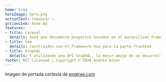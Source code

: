 ```yaml
---
home: true
heroImage: hero.png
actionText: Comenzar →
actionLink: home.md
features:
- title: Laravel
  details: Guía que documenta proyectos basados en el maravilloso framework php Laravel
- title: Vue
  details: Construidos con el framework Vue para la parte frontend
- title: GraphQL
  details: Y utilizando una API GraphQL, la mejor amiga de un desarrollador web
footer: MIT Licensed | Copyright © 2020-Andrés Aznar
---
```



Imagen de portada cortesía de
[pngtree.com](https://es.pngtree.com/freepng/digital-technology-background--futuristic-structure-elements-concept-background-design_3527875.html)



